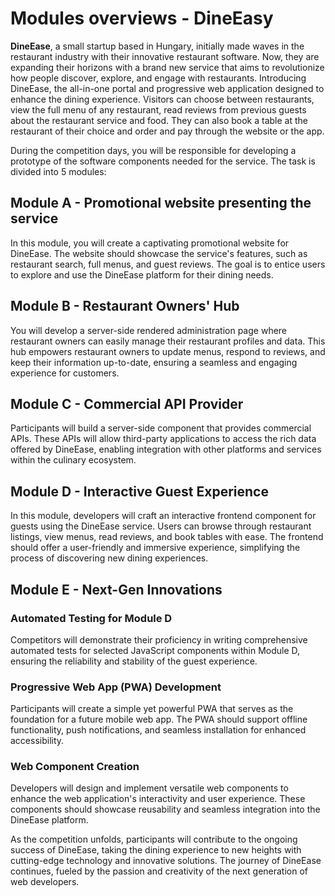 # Modules overviews - DineEasy

**DineEase**, a small startup based in Hungary, initially made waves in the restaurant industry with their innovative restaurant software. Now, they are expanding their horizons with a brand new service that aims to revolutionize how people discover, explore, and engage with restaurants. Introducing DineEase, the all-in-one portal and progressive web application designed to enhance the dining experience. Visitors can choose between restaurants, view the full menu of any restaurant, read reviews from previous guests about the restaurant service and food. They can also book a table at the restaurant of their choice and order and pay through the website or the app.

During the competition days, you will be responsible for developing a prototype of the software components needed for the service. The task is divided into 5 modules:

## Module A - Promotional website presenting the service
In this module, you will create a captivating promotional website for DineEase. The website should showcase the service's features, such as restaurant search, full menus, and guest reviews. The goal is to entice users to explore and use the DineEase platform for their dining needs.
## Module B - Restaurant Owners' Hub
You will develop a server-side rendered administration page where restaurant owners can easily manage their restaurant profiles and data. This hub empowers restaurant owners to update menus, respond to reviews, and keep their information up-to-date, ensuring a seamless and engaging experience for customers.
## Module C -  Commercial API Provider
Participants will build a server-side component that provides commercial APIs. These APIs will allow third-party applications to access the rich data offered by DineEase, enabling integration with other platforms and services within the culinary ecosystem.
## Module D - Interactive Guest Experience
In this module, developers will craft an interactive frontend component for guests using the DineEase service. Users can browse through restaurant listings, view menus, read reviews, and book tables with ease. The frontend should offer a user-friendly and immersive experience, simplifying the process of discovering new dining experiences.
## Module E - Next-Gen Innovations
### Automated Testing for Module D
Competitors will demonstrate their proficiency in writing comprehensive automated tests for selected JavaScript components within Module D, ensuring the reliability and stability of the guest experience. 
###  Progressive Web App (PWA) Development
Participants will create a simple yet powerful PWA that serves as the foundation for a future mobile web app. 
The PWA should support offline functionality, push notifications, and seamless installation for enhanced accessibility.
### Web Component Creation
Developers will design and implement versatile web components to enhance the web application's interactivity and user experience. These components should showcase reusability and seamless integration into the DineEase platform.

As the competition unfolds, participants will contribute to the ongoing success of DineEase, taking the dining experience to new heights with cutting-edge technology and innovative solutions. The journey of DineEase continues, fueled by the passion and creativity of the next generation of web developers. 